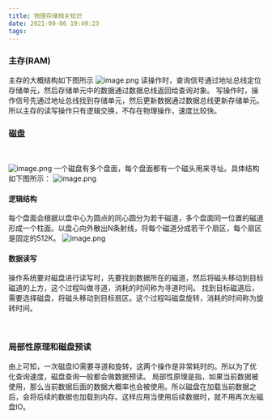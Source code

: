 ```yaml
---
title: 物理存储相关知识
date: 2021-09-06 19:49:23
tags:
---
```


### 主存(RAM)
主存的大概结构如下图所示
![image.png](https://cdn.nlark.com/yuque/0/2021/png/127227/1630899562050-42049b64-ead3-4826-87d4-6ceb89017e0c.png#clientId=uec26af79-ae1e-4&from=paste&height=304&id=ub0dd2701&margin=%5Bobject%20Object%5D&name=image.png&originHeight=608&originWidth=1700&originalType=binary&ratio=1&size=99889&status=done&style=none&taskId=u73b7324d-fc76-4614-b0f6-da309f3ac29&width=850)
读操作时，查询信号通过地址总线定位存储单元，然后存储单元中的数据通过数据总线返回给查询对象。
写操作时，操作信号先通过地址总线找到存储单元，然后更新数据通过数据总线更新存储单元。
所以主存的读写操作只有逻辑交换，不存在物理操作，速度比较快。
​

### 磁盘
​

![image.png](https://cdn.nlark.com/yuque/0/2021/png/127227/1630900303678-17e749d2-ab8f-4d1e-8f32-5dcbf65669cd.png#clientId=uec26af79-ae1e-4&from=paste&height=259&id=u0b89fc2b&margin=%5Bobject%20Object%5D&name=image.png&originHeight=331&originWidth=500&originalType=binary&ratio=1&size=256200&status=done&style=none&taskId=uc356d830-7bb3-48e0-ac6c-cbc93e5ab98&width=391)
一个磁盘有多个盘面，每个盘面都有一个磁头用来寻址。具体结构如下图所示：
![image.png](https://cdn.nlark.com/yuque/0/2021/png/127227/1630900436006-56d72bc5-5f8c-4a66-8fe4-e6b122291e3c.png#clientId=uec26af79-ae1e-4&from=paste&height=226&id=u322af683&margin=%5Bobject%20Object%5D&name=image.png&originHeight=267&originWidth=500&originalType=binary&ratio=1&size=120666&status=done&style=none&taskId=uf0501204-4a69-48eb-a739-8d54099eb3b&width=424)


#### 逻辑结构
每个盘面会根据以盘中心为圆点的同心圆分为若干磁道，多个盘面同一位置的磁道形成一个柱面。以盘心向外散出N条射线，将每个磁道分成若干个扇区，每个扇区是固定的512K。
![image.png](https://cdn.nlark.com/yuque/0/2021/png/127227/1630901508885-7a9e1bba-40fd-44c0-92f9-f3aa92035a46.png#clientId=uec26af79-ae1e-4&from=paste&height=317&id=u782a55a8&margin=%5Bobject%20Object%5D&name=image.png&originHeight=634&originWidth=1324&originalType=binary&ratio=1&size=167016&status=done&style=none&taskId=u98e1ecea-6abc-4816-8fe6-a062dd70981&width=662)


#### 数据读写
操作系统要对磁盘进行读写时，先要找到数据所在的磁道，然后将磁头移动到目标磁道的上方，这个过程叫做寻道，消耗的时间称为寻道时间。
找到目标磁道后，需要选择磁盘，将磁头移动到目标扇区。这个过程叫磁盘旋转，消耗的时间称为旋转时间。
​

​

### 局部性原理和磁盘预读
由上可知，一次磁盘IO需要寻道和旋转，这两个操作是非常耗时的。所以为了优化查询速度，磁盘查询一般都会做数据预读。
局部性原理是指，如果当前数据被使用，那么当前数据后面的数据大概率也会被使用。所以磁盘在加载当前数据之后，会将后续的数据也加载到内存。这样应用当使用后续数据时，就不用再次左磁盘IO。
​
